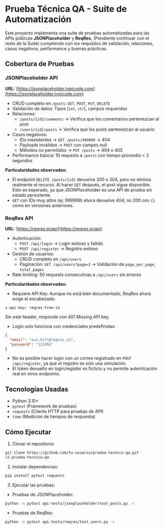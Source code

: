 # Prueba Técnica QA - Suite de Automatización

Este proyecto implementa una suite de pruebas automatizadas para las APIs públicas **JSONPlaceholder** y **ReqRes**, (Pendiente continuar con el resto de la Suite) cumpliendo con los requisitos de validación, relaciones, casos negativos, performance y buenas prácticas.

## Cobertura de Pruebas

### JSONPlaceholder API

**URL:** [https://jsonplaceholder.typicode.com](https://jsonplaceholder.typicode.com)

- CRUD completo en `/posts`: `GET`, `POST`, `PUT`, `DELETE`
- Validación de datos: Tipos (`int`, `str`), campos requeridos
- Relaciones:
  - `/posts/{id}/comments` → Verifica que los comentarios pertenezcan al post
  - `/users/{id}/posts` → Verifica que los posts pertenezcan al usuario
- Casos negativos:
  - IDs inexistentes → `GET /posts/999999` → 404
  - Payloads inválidos → `POST` con campos null
  - Métodos no permitidos → `PUT /posts` → 404 o 405
- Performance básica: 10 requests a `/posts` con tiempo promedio < 2 segundos

**Particularidades observadas:**

- El endpoint `DELETE /posts/{id}` devuelve 200 o 204, pero no elimina realmente el recurso. Al hacer `GET` después, el post sigue disponible. Esto es esperado, ya que JSONPlaceholder es una API de prueba sin estado persistente.
- `GET` con IDs muy altos (ej: 999999) ahora devuelve 404, no 200 con `{}` como en versiones anteriores.

### ReqRes API

**URL:** [https://reqres.in/api](https://reqres.in/api)

- Autenticación:
  - `POST /api/login` → Login exitoso y fallido
  - `POST /api/register` → Registro exitoso
- Gestión de usuarios:
  - CRUD completo en `/api/users`
  - Paginación: `GET /api/users?page=2` → Validación de `page`, `per_page`, `total_pages`
- Rate limiting: 50 requests consecutivas a `/api/users` sin errores

**Particularidades observadas:**

- Requiere API Key: Aunque no está bien documentado, ReqRes ahora exige el encabezado:

```
x-api-key: reqres-free-v1
```

Sin este header, responde con 401 Missing API key.

- Login solo funciona con credenciales predefinidas:

```json
{
  "email": "eve.holt@reqres.in",
  "password": "123456"
}
```

- No es posible hacer login con un correo registrado en `POST /api/register`, ya que el registro es solo una simulación.
- El token devuelto en login/register es ficticio y no permite autenticación real en otros endpoints.

## Tecnologías Usadas

- Python 3.10+
- `pytest` (Framework de pruebas)
- `requests` (Cliente HTTP para pruebas de API)
- `time` (Medición de tiempos de respuesta)

## Cómo Ejecutar

1. Clonar el repositorio:

```bash
git clone https://github.com/tu-usuario/prueba-tecnica-qa.git
cd prueba-tecnica-qa
```

2. Instalar dependencias:

```bash
pip install pytest requests
```

3. Ejecutar las pruebas:

- Pruebas de JSONPlaceholder:

```bash
python -m pytest api-tests/jsonplaceholder/test_posts.py -v
```

- Pruebas de ReqRes:

```bash
python -m pytest api-tests/reqres/test_users.py -v
```

